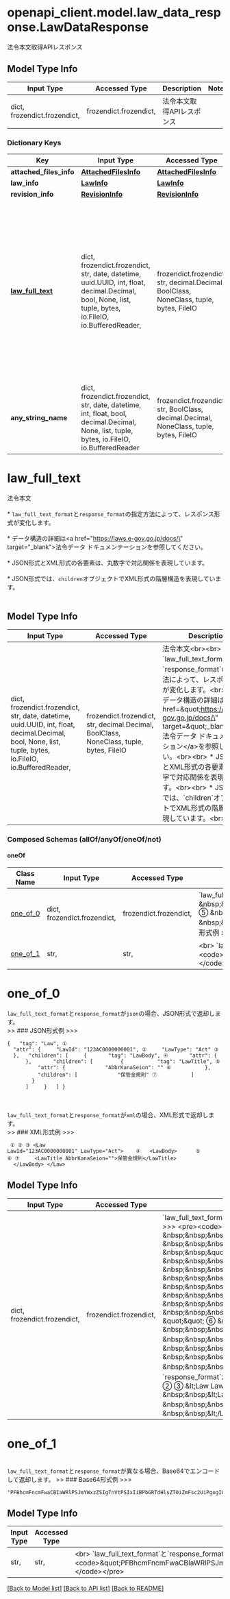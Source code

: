 # openapi_client.model.law_data_response.LawDataResponse

法令本文取得APIレスポンス

## Model Type Info
Input Type | Accessed Type | Description | Notes
------------ | ------------- | ------------- | -------------
dict, frozendict.frozendict,  | frozendict.frozendict,  | 法令本文取得APIレスポンス | 

### Dictionary Keys
Key | Input Type | Accessed Type | Description | Notes
------------ | ------------- | ------------- | ------------- | -------------
**attached_files_info** | [**AttachedFilesInfo**](AttachedFilesInfo.md) | [**AttachedFilesInfo**](AttachedFilesInfo.md) |  | [optional] 
**law_info** | [**LawInfo**](LawInfo.md) | [**LawInfo**](LawInfo.md) |  | [optional] 
**revision_info** | [**RevisionInfo**](RevisionInfo.md) | [**RevisionInfo**](RevisionInfo.md) |  | [optional] 
**[law_full_text](#law_full_text)** | dict, frozendict.frozendict, str, date, datetime, uuid.UUID, int, float, decimal.Decimal, bool, None, list, tuple, bytes, io.FileIO, io.BufferedReader,  | frozendict.frozendict, str, decimal.Decimal, BoolClass, NoneClass, tuple, bytes, FileIO | 法令本文&lt;br&gt;&lt;br&gt;   * &#x60;law_full_text_format&#x60;と&#x60;response_format&#x60;の指定方法によって、レスポンス形式が変化します。&lt;br&gt;&lt;br&gt;   * データ構造の詳細は&lt;a href&#x3D;\&quot;https://laws.e-gov.go.jp/docs/\&quot; target&#x3D;\&quot;_blank\&quot;&gt;法令データ ドキュメンテーション&lt;/a&gt;を参照してください。&lt;br&gt;&lt;br&gt;   * JSON形式とXML形式の各要素は、丸数字で対応関係を表現しています。&lt;br&gt;&lt;br&gt;   * JSON形式では、&#x60;children&#x60;オブジェクトでXML形式の階層構造を表現しています。&lt;br&gt;&lt;br&gt;  | [optional] 
**any_string_name** | dict, frozendict.frozendict, str, date, datetime, int, float, bool, decimal.Decimal, None, list, tuple, bytes, io.FileIO, io.BufferedReader | frozendict.frozendict, str, BoolClass, decimal.Decimal, NoneClass, tuple, bytes, FileIO | any string name can be used but the value must be the correct type | [optional]

# law_full_text

法令本文<br><br>   * `law_full_text_format`と`response_format`の指定方法によって、レスポンス形式が変化します。<br><br>   * データ構造の詳細は<a href=\"https://laws.e-gov.go.jp/docs/\" target=\"_blank\">法令データ ドキュメンテーション</a>を参照してください。<br><br>   * JSON形式とXML形式の各要素は、丸数字で対応関係を表現しています。<br><br>   * JSON形式では、`children`オブジェクトでXML形式の階層構造を表現しています。<br><br> 

## Model Type Info
Input Type | Accessed Type | Description | Notes
------------ | ------------- | ------------- | -------------
dict, frozendict.frozendict, str, date, datetime, uuid.UUID, int, float, decimal.Decimal, bool, None, list, tuple, bytes, io.FileIO, io.BufferedReader,  | frozendict.frozendict, str, decimal.Decimal, BoolClass, NoneClass, tuple, bytes, FileIO | 法令本文&lt;br&gt;&lt;br&gt;   * &#x60;law_full_text_format&#x60;と&#x60;response_format&#x60;の指定方法によって、レスポンス形式が変化します。&lt;br&gt;&lt;br&gt;   * データ構造の詳細は&lt;a href&#x3D;\&quot;https://laws.e-gov.go.jp/docs/\&quot; target&#x3D;\&quot;_blank\&quot;&gt;法令データ ドキュメンテーション&lt;/a&gt;を参照してください。&lt;br&gt;&lt;br&gt;   * JSON形式とXML形式の各要素は、丸数字で対応関係を表現しています。&lt;br&gt;&lt;br&gt;   * JSON形式では、&#x60;children&#x60;オブジェクトでXML形式の階層構造を表現しています。&lt;br&gt;&lt;br&gt;  | 

### Composed Schemas (allOf/anyOf/oneOf/not)
#### oneOf
Class Name | Input Type | Accessed Type | Description | Notes
------------- | ------------- | ------------- | ------------- | -------------
[one_of_0](#one_of_0) | dict, frozendict.frozendict,  | frozendict.frozendict,  | &#x60;law_full_text_format&#x60;と&#x60;response_format&#x60;が&#x60;json&#x60;の場合、JSON形式で返却します。&lt;br&gt;  &gt;&gt; ### JSON形式例 &gt;&gt;&gt; &lt;pre&gt;&lt;code&gt;{ &amp;nbsp;&amp;nbsp;\&quot;tag\&quot;: \&quot;Law\&quot;,  ① &amp;nbsp;&amp;nbsp;\&quot;attr\&quot;: { &amp;nbsp;&amp;nbsp;&amp;nbsp;&amp;nbsp;\&quot;LawId\&quot;: \&quot;123AC0000000001\&quot;,  ② &amp;nbsp;&amp;nbsp;&amp;nbsp;&amp;nbsp;\&quot;LawType\&quot;: \&quot;Act\&quot;  ③ &amp;nbsp;&amp;nbsp;}, &amp;nbsp;&amp;nbsp;\&quot;children\&quot;: [ &amp;nbsp;&amp;nbsp;&amp;nbsp;&amp;nbsp;{ &amp;nbsp;&amp;nbsp;&amp;nbsp;&amp;nbsp;&amp;nbsp;&amp;nbsp;\&quot;tag\&quot;: \&quot;LawBody\&quot;,  ④ &amp;nbsp;&amp;nbsp;&amp;nbsp;&amp;nbsp;&amp;nbsp;&amp;nbsp;\&quot;attr\&quot;: { &amp;nbsp;&amp;nbsp;&amp;nbsp;&amp;nbsp;&amp;nbsp;&amp;nbsp;}, &amp;nbsp;&amp;nbsp;&amp;nbsp;&amp;nbsp;&amp;nbsp;&amp;nbsp;\&quot;children\&quot;: [ &amp;nbsp;&amp;nbsp;&amp;nbsp;&amp;nbsp;&amp;nbsp;&amp;nbsp;&amp;nbsp;&amp;nbsp;{ &amp;nbsp;&amp;nbsp;&amp;nbsp;&amp;nbsp;&amp;nbsp;&amp;nbsp;&amp;nbsp;&amp;nbsp;&amp;nbsp;&amp;nbsp;\&quot;tag\&quot;: \&quot;LawTitle\&quot;,  ⑤ &amp;nbsp;&amp;nbsp;&amp;nbsp;&amp;nbsp;&amp;nbsp;&amp;nbsp;&amp;nbsp;&amp;nbsp;&amp;nbsp;&amp;nbsp;\&quot;attr\&quot;: { &amp;nbsp;&amp;nbsp;&amp;nbsp;&amp;nbsp;&amp;nbsp;&amp;nbsp;&amp;nbsp;&amp;nbsp;&amp;nbsp;&amp;nbsp;&amp;nbsp;&amp;nbsp;\&quot;AbbrKanaSeion\&quot;: \&quot;\&quot;  ⑥ &amp;nbsp;&amp;nbsp;&amp;nbsp;&amp;nbsp;&amp;nbsp;&amp;nbsp;&amp;nbsp;&amp;nbsp;&amp;nbsp;&amp;nbsp;}, &amp;nbsp;&amp;nbsp;&amp;nbsp;&amp;nbsp;&amp;nbsp;&amp;nbsp;&amp;nbsp;&amp;nbsp;&amp;nbsp;&amp;nbsp;\&quot;children\&quot;: [ &amp;nbsp;&amp;nbsp;&amp;nbsp;&amp;nbsp;&amp;nbsp;&amp;nbsp;&amp;nbsp;&amp;nbsp;&amp;nbsp;&amp;nbsp;&amp;nbsp;&amp;nbsp;\&quot;保管金規則\&quot;  ⑦ &amp;nbsp;&amp;nbsp;&amp;nbsp;&amp;nbsp;&amp;nbsp;&amp;nbsp;&amp;nbsp;&amp;nbsp;&amp;nbsp;&amp;nbsp;] &amp;nbsp;&amp;nbsp;&amp;nbsp;&amp;nbsp;&amp;nbsp;&amp;nbsp;&amp;nbsp;&amp;nbsp;} &amp;nbsp;&amp;nbsp;&amp;nbsp;&amp;nbsp;&amp;nbsp;&amp;nbsp;] &amp;nbsp;&amp;nbsp;&amp;nbsp;&amp;nbsp;} &amp;nbsp;&amp;nbsp;] }&lt;/code&gt;&lt;/pre&gt;   &lt;br&gt;&lt;br&gt; &#x60;law_full_text_format&#x60;と&#x60;response_format&#x60;が&#x60;xml&#x60;の場合、XML形式で返却します。&lt;br&gt;   &gt;&gt; ### XML形式例 &gt;&gt;&gt; &lt;pre&gt;&lt;code&gt;&amp;nbsp;①  ②                      ③ &amp;lt;Law LawId&#x3D;\&quot;123AC0000000001\&quot; LawType&#x3D;\&quot;Act\&quot;&amp;gt; &amp;nbsp;&amp;nbsp;&amp;nbsp;④ &amp;nbsp;&amp;nbsp;&amp;lt;LawBody&amp;gt; &amp;nbsp;&amp;nbsp;&amp;nbsp;&amp;nbsp;&amp;nbsp;⑤       ⑥               ⑦ &amp;nbsp;&amp;nbsp;&amp;nbsp;&amp;nbsp;&amp;lt;LawTitle AbbrKanaSeion&#x3D;\&quot;\&quot;&amp;gt;保管金規則&amp;lt;/LawTitle&amp;gt; &amp;nbsp;&amp;nbsp;&amp;lt;/LawBody&amp;gt; &amp;lt;/Law&amp;gt;&lt;/code&gt;&lt;/pre&gt;  | 
[one_of_1](#one_of_1) | str,  | str,  | &lt;br&gt; &#x60;law_full_text_format&#x60;と&#x60;response_format&#x60;が異なる場合、Base64でエンコードして返却します。   &gt;&gt; ### Base64形式例 &gt;&gt;&gt;&lt;pre&gt;&lt;code&gt;\&quot;PFBhcmFncmFwaCBIaWRlPSJmYWxzZSIgTnVtPSIxIiBPbGRTdHlsZT0iZmFsc2UiPgogICAgICAgICAgPFBhcmFncmFwaE51bS8+CiAgICAgICAgICA8UGFyYWdyYXBoU2VudGVuY2U+CiAgICAgICAgICAgIDxTZW50ZW5jZSBXcml0aW5nTW9kZT0idmVydGljYWwiPuWbveaXl+OBr+OAgeaXpeeroOaXl+OBqOOBmeOCi+OAgjwvU2VudGVuY2U+CiAgICAgICAgICA8L1BhcmFncmFwaFNlbnRlbmNlPgogICAgICAgIDwvUGFyYWdyYXBoPg&#x3D;&#x3D;\&quot;&lt;/code&gt;&lt;/pre&gt;  | 

# one_of_0

`law_full_text_format`と`response_format`が`json`の場合、JSON形式で返却します。<br>  >> ### JSON形式例 >>> <pre><code>{ &nbsp;&nbsp;\"tag\": \"Law\",  ① &nbsp;&nbsp;\"attr\": { &nbsp;&nbsp;&nbsp;&nbsp;\"LawId\": \"123AC0000000001\",  ② &nbsp;&nbsp;&nbsp;&nbsp;\"LawType\": \"Act\"  ③ &nbsp;&nbsp;}, &nbsp;&nbsp;\"children\": [ &nbsp;&nbsp;&nbsp;&nbsp;{ &nbsp;&nbsp;&nbsp;&nbsp;&nbsp;&nbsp;\"tag\": \"LawBody\",  ④ &nbsp;&nbsp;&nbsp;&nbsp;&nbsp;&nbsp;\"attr\": { &nbsp;&nbsp;&nbsp;&nbsp;&nbsp;&nbsp;}, &nbsp;&nbsp;&nbsp;&nbsp;&nbsp;&nbsp;\"children\": [ &nbsp;&nbsp;&nbsp;&nbsp;&nbsp;&nbsp;&nbsp;&nbsp;{ &nbsp;&nbsp;&nbsp;&nbsp;&nbsp;&nbsp;&nbsp;&nbsp;&nbsp;&nbsp;\"tag\": \"LawTitle\",  ⑤ &nbsp;&nbsp;&nbsp;&nbsp;&nbsp;&nbsp;&nbsp;&nbsp;&nbsp;&nbsp;\"attr\": { &nbsp;&nbsp;&nbsp;&nbsp;&nbsp;&nbsp;&nbsp;&nbsp;&nbsp;&nbsp;&nbsp;&nbsp;\"AbbrKanaSeion\": \"\"  ⑥ &nbsp;&nbsp;&nbsp;&nbsp;&nbsp;&nbsp;&nbsp;&nbsp;&nbsp;&nbsp;}, &nbsp;&nbsp;&nbsp;&nbsp;&nbsp;&nbsp;&nbsp;&nbsp;&nbsp;&nbsp;\"children\": [ &nbsp;&nbsp;&nbsp;&nbsp;&nbsp;&nbsp;&nbsp;&nbsp;&nbsp;&nbsp;&nbsp;&nbsp;\"保管金規則\"  ⑦ &nbsp;&nbsp;&nbsp;&nbsp;&nbsp;&nbsp;&nbsp;&nbsp;&nbsp;&nbsp;] &nbsp;&nbsp;&nbsp;&nbsp;&nbsp;&nbsp;&nbsp;&nbsp;} &nbsp;&nbsp;&nbsp;&nbsp;&nbsp;&nbsp;] &nbsp;&nbsp;&nbsp;&nbsp;} &nbsp;&nbsp;] }</code></pre>   <br><br> `law_full_text_format`と`response_format`が`xml`の場合、XML形式で返却します。<br>   >> ### XML形式例 >>> <pre><code>&nbsp;①  ②                      ③ &lt;Law LawId=\"123AC0000000001\" LawType=\"Act\"&gt; &nbsp;&nbsp;&nbsp;④ &nbsp;&nbsp;&lt;LawBody&gt; &nbsp;&nbsp;&nbsp;&nbsp;&nbsp;⑤       ⑥               ⑦ &nbsp;&nbsp;&nbsp;&nbsp;&lt;LawTitle AbbrKanaSeion=\"\"&gt;保管金規則&lt;/LawTitle&gt; &nbsp;&nbsp;&lt;/LawBody&gt; &lt;/Law&gt;</code></pre> 

## Model Type Info
Input Type | Accessed Type | Description | Notes
------------ | ------------- | ------------- | -------------
dict, frozendict.frozendict,  | frozendict.frozendict,  | &#x60;law_full_text_format&#x60;と&#x60;response_format&#x60;が&#x60;json&#x60;の場合、JSON形式で返却します。&lt;br&gt;  &gt;&gt; ### JSON形式例 &gt;&gt;&gt; &lt;pre&gt;&lt;code&gt;{ &amp;nbsp;&amp;nbsp;\&quot;tag\&quot;: \&quot;Law\&quot;,  ① &amp;nbsp;&amp;nbsp;\&quot;attr\&quot;: { &amp;nbsp;&amp;nbsp;&amp;nbsp;&amp;nbsp;\&quot;LawId\&quot;: \&quot;123AC0000000001\&quot;,  ② &amp;nbsp;&amp;nbsp;&amp;nbsp;&amp;nbsp;\&quot;LawType\&quot;: \&quot;Act\&quot;  ③ &amp;nbsp;&amp;nbsp;}, &amp;nbsp;&amp;nbsp;\&quot;children\&quot;: [ &amp;nbsp;&amp;nbsp;&amp;nbsp;&amp;nbsp;{ &amp;nbsp;&amp;nbsp;&amp;nbsp;&amp;nbsp;&amp;nbsp;&amp;nbsp;\&quot;tag\&quot;: \&quot;LawBody\&quot;,  ④ &amp;nbsp;&amp;nbsp;&amp;nbsp;&amp;nbsp;&amp;nbsp;&amp;nbsp;\&quot;attr\&quot;: { &amp;nbsp;&amp;nbsp;&amp;nbsp;&amp;nbsp;&amp;nbsp;&amp;nbsp;}, &amp;nbsp;&amp;nbsp;&amp;nbsp;&amp;nbsp;&amp;nbsp;&amp;nbsp;\&quot;children\&quot;: [ &amp;nbsp;&amp;nbsp;&amp;nbsp;&amp;nbsp;&amp;nbsp;&amp;nbsp;&amp;nbsp;&amp;nbsp;{ &amp;nbsp;&amp;nbsp;&amp;nbsp;&amp;nbsp;&amp;nbsp;&amp;nbsp;&amp;nbsp;&amp;nbsp;&amp;nbsp;&amp;nbsp;\&quot;tag\&quot;: \&quot;LawTitle\&quot;,  ⑤ &amp;nbsp;&amp;nbsp;&amp;nbsp;&amp;nbsp;&amp;nbsp;&amp;nbsp;&amp;nbsp;&amp;nbsp;&amp;nbsp;&amp;nbsp;\&quot;attr\&quot;: { &amp;nbsp;&amp;nbsp;&amp;nbsp;&amp;nbsp;&amp;nbsp;&amp;nbsp;&amp;nbsp;&amp;nbsp;&amp;nbsp;&amp;nbsp;&amp;nbsp;&amp;nbsp;\&quot;AbbrKanaSeion\&quot;: \&quot;\&quot;  ⑥ &amp;nbsp;&amp;nbsp;&amp;nbsp;&amp;nbsp;&amp;nbsp;&amp;nbsp;&amp;nbsp;&amp;nbsp;&amp;nbsp;&amp;nbsp;}, &amp;nbsp;&amp;nbsp;&amp;nbsp;&amp;nbsp;&amp;nbsp;&amp;nbsp;&amp;nbsp;&amp;nbsp;&amp;nbsp;&amp;nbsp;\&quot;children\&quot;: [ &amp;nbsp;&amp;nbsp;&amp;nbsp;&amp;nbsp;&amp;nbsp;&amp;nbsp;&amp;nbsp;&amp;nbsp;&amp;nbsp;&amp;nbsp;&amp;nbsp;&amp;nbsp;\&quot;保管金規則\&quot;  ⑦ &amp;nbsp;&amp;nbsp;&amp;nbsp;&amp;nbsp;&amp;nbsp;&amp;nbsp;&amp;nbsp;&amp;nbsp;&amp;nbsp;&amp;nbsp;] &amp;nbsp;&amp;nbsp;&amp;nbsp;&amp;nbsp;&amp;nbsp;&amp;nbsp;&amp;nbsp;&amp;nbsp;} &amp;nbsp;&amp;nbsp;&amp;nbsp;&amp;nbsp;&amp;nbsp;&amp;nbsp;] &amp;nbsp;&amp;nbsp;&amp;nbsp;&amp;nbsp;} &amp;nbsp;&amp;nbsp;] }&lt;/code&gt;&lt;/pre&gt;   &lt;br&gt;&lt;br&gt; &#x60;law_full_text_format&#x60;と&#x60;response_format&#x60;が&#x60;xml&#x60;の場合、XML形式で返却します。&lt;br&gt;   &gt;&gt; ### XML形式例 &gt;&gt;&gt; &lt;pre&gt;&lt;code&gt;&amp;nbsp;①  ②                      ③ &amp;lt;Law LawId&#x3D;\&quot;123AC0000000001\&quot; LawType&#x3D;\&quot;Act\&quot;&amp;gt; &amp;nbsp;&amp;nbsp;&amp;nbsp;④ &amp;nbsp;&amp;nbsp;&amp;lt;LawBody&amp;gt; &amp;nbsp;&amp;nbsp;&amp;nbsp;&amp;nbsp;&amp;nbsp;⑤       ⑥               ⑦ &amp;nbsp;&amp;nbsp;&amp;nbsp;&amp;nbsp;&amp;lt;LawTitle AbbrKanaSeion&#x3D;\&quot;\&quot;&amp;gt;保管金規則&amp;lt;/LawTitle&amp;gt; &amp;nbsp;&amp;nbsp;&amp;lt;/LawBody&amp;gt; &amp;lt;/Law&amp;gt;&lt;/code&gt;&lt;/pre&gt;  | 

# one_of_1

<br> `law_full_text_format`と`response_format`が異なる場合、Base64でエンコードして返却します。   >> ### Base64形式例 >>><pre><code>\"PFBhcmFncmFwaCBIaWRlPSJmYWxzZSIgTnVtPSIxIiBPbGRTdHlsZT0iZmFsc2UiPgogICAgICAgICAgPFBhcmFncmFwaE51bS8+CiAgICAgICAgICA8UGFyYWdyYXBoU2VudGVuY2U+CiAgICAgICAgICAgIDxTZW50ZW5jZSBXcml0aW5nTW9kZT0idmVydGljYWwiPuWbveaXl+OBr+OAgeaXpeeroOaXl+OBqOOBmeOCi+OAgjwvU2VudGVuY2U+CiAgICAgICAgICA8L1BhcmFncmFwaFNlbnRlbmNlPgogICAgICAgIDwvUGFyYWdyYXBoPg==\"</code></pre> 

## Model Type Info
Input Type | Accessed Type | Description | Notes
------------ | ------------- | ------------- | -------------
str,  | str,  | &lt;br&gt; &#x60;law_full_text_format&#x60;と&#x60;response_format&#x60;が異なる場合、Base64でエンコードして返却します。   &gt;&gt; ### Base64形式例 &gt;&gt;&gt;&lt;pre&gt;&lt;code&gt;\&quot;PFBhcmFncmFwaCBIaWRlPSJmYWxzZSIgTnVtPSIxIiBPbGRTdHlsZT0iZmFsc2UiPgogICAgICAgICAgPFBhcmFncmFwaE51bS8+CiAgICAgICAgICA8UGFyYWdyYXBoU2VudGVuY2U+CiAgICAgICAgICAgIDxTZW50ZW5jZSBXcml0aW5nTW9kZT0idmVydGljYWwiPuWbveaXl+OBr+OAgeaXpeeroOaXl+OBqOOBmeOCi+OAgjwvU2VudGVuY2U+CiAgICAgICAgICA8L1BhcmFncmFwaFNlbnRlbmNlPgogICAgICAgIDwvUGFyYWdyYXBoPg&#x3D;&#x3D;\&quot;&lt;/code&gt;&lt;/pre&gt;  | 

[[Back to Model list]](../../README.md#documentation-for-models) [[Back to API list]](../../README.md#documentation-for-api-endpoints) [[Back to README]](../../README.md)

